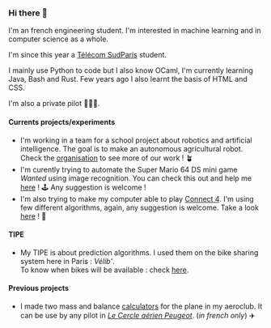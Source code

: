 ### Hi there 👋

I'm an french engineering student. I'm interested in machine learning and in computer science as a whole.  

I'm since this year a <a href ="https://www.telecom-sudparis.eu">Télécom SudParis</a> student.  

I mainly use Python to code but I also know OCaml, I'm currently learning Java, Bash and Rust. Few years ago I also learnt the basis of HTML and CSS.

I'm also a private pilot 👨🏻‍✈️.  

#### Currents projects/experiments
- I'm working in a team for a school project about robotics and artificial intelligence. The goal is to make an autonomous agricultural robot. Check the <a href='https://github.com/FarmIA/farmia'>organisation</a> to see more of our work ! 🪴
- I'm curently trying to automate the Super Mario 64 DS mini game _Wanted_ using image recognition. You can check this out and help me <a href="https://github.com/Tamiir/AutoWantedMiniGame">here</a> ! 🕹
Any suggestion is welcome !
- I'm also trying to make my computer able to play <a href="https://en.wikipedia.org/wiki/Connect_Four">Connect 4</a>. I'm using few different algorithms, again, any suggestion is welcome. Take a look <a href="https://github.com/Tamiir/Puissance4">here</a> ! 🧩

#### TIPE
- My TIPE is about prediction algorithms. I used them on the bike sharing system here in Paris : _Vélib'_.  
To know when bikes will be available : check <a href="https://github.com/Tamiir/TIPE">here</a>.

#### Previous projects  
- I made two mass and balance <a href="https://github.com/Tamiir/Masse-Centrage">calculators</a> for the plane in my aeroclub. It can be use by any pilot in <a href="http://www.aeroclub-cercle-aerien-peugeot.com">_Le Cercle aérien Peugeot_</a>. (_in french only_) ✈️

<!--
**Tamiir/Tamiir** is a ✨ _special_ ✨ repository because its `README.md` (this file) appears on your GitHub profile.

Here are some ideas to get you started:

- 🔭 I’m currently working on ...
- 🌱 I’m currently learning ...
- 👯 I’m looking to collaborate on ...
- 🤔 I’m looking for help with ...
- 💬 Ask me about ...
- 📫 How to reach me: ...
- 😄 Pronouns: ...
- ⚡ Fun fact: ...
-->
